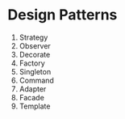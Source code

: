 # Design Patterns
1. Strategy
2. Observer
3. Decorate
4. Factory
5. Singleton
6. Command
7. Adapter
8. Facade
9. Template